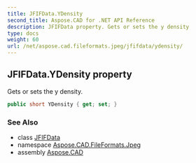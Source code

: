 ```yaml
---
title: JFIFData.YDensity
second_title: Aspose.CAD for .NET API Reference
description: JFIFData property. Gets or sets the y density
type: docs
weight: 60
url: /net/aspose.cad.fileformats.jpeg/jfifdata/ydensity/
---
```

## JFIFData.YDensity property

Gets or sets the y density.

```csharp
public short YDensity { get; set; }
```

### See Also

* class [JFIFData](../)
* namespace [Aspose.CAD.FileFormats.Jpeg](../../../aspose.cad.fileformats.jpeg/)
* assembly [Aspose.CAD](../../../)


